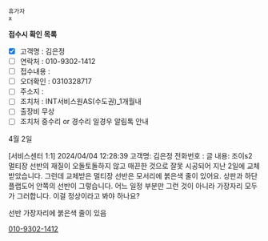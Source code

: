 ```
휴가자
x
```

**접수시 확인 목록**
- [x] 고객명 : 김은정 
- [ ] 연락처 : 010-9302-1412
- [ ] 접수내용 : 
- [ ] 오더확인 : 0310328717
- [ ] 주소지 : 
- [ ] 조치처 : INT서비스원AS(수도권)_1개월내
- [ ] 출장비 무상
- [ ] 조치처 중수리 or 경수리 일경우 알림톡 안내

4월 2일


[서비스센터 1:1] 2024/04/04 12:28:39 
고객명: 김은정 
전화번호 : 
글 내용: 조이s2 멀티장 선반의 재질이 오돌토돌하지 않고 매끈한 것으로 잘못 시공되어 지난 2일에 교체 받았습니다. 그런데 교체받은 멀티장 선반은 모서리에 붉은색 줄이 있어요. 상판과 하단 플랩도어 안쪽의 선반이 그렇습니다. 어느 일정 부분만 그런 것이 아니라 가장자리 모두가 그러합니다. 이걸 정상이라고 봐야 하나요?

선반 가장자리에 붉은색 줄이 있음


[010-9302-1412](tel:010-9302-1412)